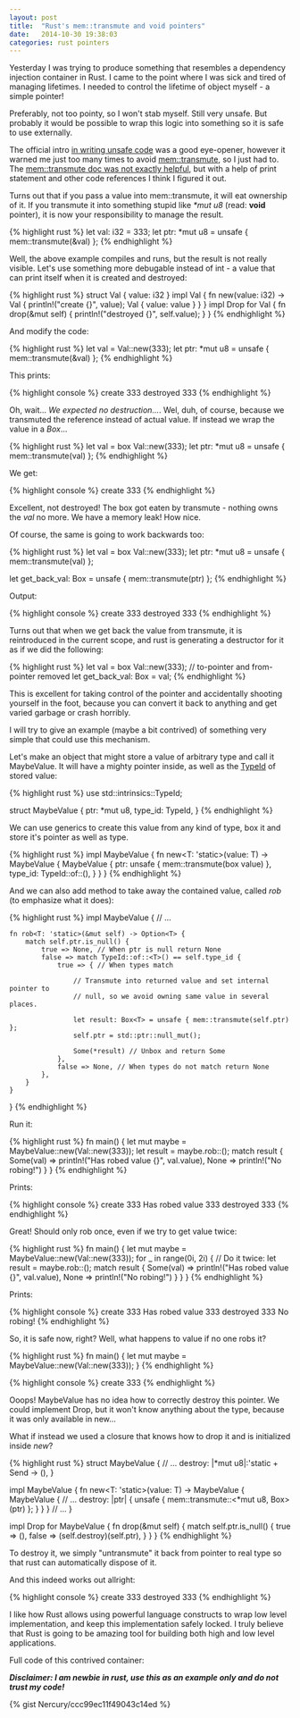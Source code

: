 ```yaml
---
layout: post
title:  "Rust's mem::transmute and void pointers"
date:   2014-10-30 19:38:03
categories: rust pointers
---
```


Yesterday I was trying to produce something that resembles a dependency injection container in Rust.
I came to the point where I was sick and tired of managing lifetimes. I needed
to control the lifetime of object myself - a simple pointer!

Preferably, not too pointy, so I won't stab myself. Still very unsafe.
But probably it would be possible to wrap this logic into something
so it is safe to use externally.

The official intro [in writing unsafe code][unsafe-code] was a good eye-opener,
however it warned me just too many times to avoid [mem::transmute][doc-mem-transmute], so
I just had to. The [mem::transmute doc was not exactly helpful][doc-mem-transmute], but with a help of print statement
and other code references I think I figured it out.

Turns out that if you pass a value into mem::transmute, it will eat ownership of it.
If you transmute it into something stupid like _*mut u8_ (read: __void__ pointer), it is now your responsibility
to manage the result.

{% highlight rust %}
let val: i32 = 333;
let ptr: *mut u8 = unsafe { mem::transmute(&val) };
{% endhighlight %}

Well, the above example compiles and runs, but the result is not really visible.
Let's use something more debugable instead of int - a value that can print
itself when it is created and destroyed:

{% highlight rust %}
struct Val {
    value: i32
}
impl Val {
    fn new(value: i32) -> Val {
        println!("create {}", value);
        Val { value: value }
    }
}
impl Drop for Val {
    fn drop(&mut self) {
        println!("destroyed {}", self.value);
    }
}
{% endhighlight %}

And modify the code:

{% highlight rust %}
let val = Val::new(333);
let ptr: *mut u8 = unsafe { mem::transmute(&val) };
{% endhighlight %}

This prints:

{% highlight console %}
create 333
destroyed 333
{% endhighlight %}

Oh, wait... _We expected no destruction..._. Wel, duh, of course, because we transmuted
the reference instead of actual value. If instead we wrap the value in a _Box_...

{% highlight rust %}
let val = box Val::new(333);
let ptr: *mut u8 = unsafe { mem::transmute(val) };
{% endhighlight %}

We get:

{% highlight console %}
create 333
{% endhighlight %}

Excellent, not destroyed! The box got eaten by transmute - nothing owns the _val_ no more.
We have a memory leak! How nice.

Of course, the same is going to work backwards too:

{% highlight rust %}
let val = box Val::new(333);
let ptr: *mut u8 = unsafe { mem::transmute(val) };

let get_back_val: Box<Val> = unsafe { mem::transmute(ptr) };
{% endhighlight %}

Output:

{% highlight console %}
create 333
destroyed 333
{% endhighlight %}

Turns out that when we get back the value from transmute, it is reintroduced
in the current scope, and rust is generating a destructor for it as if
we did the following:

{% highlight rust %}
let val = box Val::new(333);
// to-pointer and from-pointer removed
let get_back_val: Box<Val> = val;
{% endhighlight %}

This is excellent for taking control of the pointer and accidentally shooting yourself in the foot,
because you can convert it back to anything and get varied garbage or crash horribly.

I will try to give an example (maybe a bit contrived) of something very simple that could use this
mechanism.

Let's make an object that might store a value of arbitrary type and call it MaybeValue.
It will have a mighty pointer inside, as well as the [TypeId][doc-type-id] of stored value:

{% highlight rust %}
use std::intrinsics::TypeId;

struct MaybeValue {
    ptr: *mut u8,
    type_id: TypeId,
}
{% endhighlight %}

We can use generics to create this value from any kind of type, box it and store it's pointer as
well as type.

{% highlight rust %}
impl MaybeValue {
    fn new<T: 'static>(value: T) -> MaybeValue {
        MaybeValue {
            ptr: unsafe { mem::transmute(box value) },
            type_id: TypeId::of::<T>(),
        }
    }
}
{% endhighlight %}

And we can also add method to take away the contained value, called _rob_ (to emphasize what it does):

{% highlight rust %}
impl MaybeValue {
    // ...

    fn rob<T: 'static>(&mut self) -> Option<T> {
        match self.ptr.is_null() {
            true => None, // When ptr is null return None
            false => match TypeId::of::<T>() == self.type_id {
                true => { // When types match

                    // Transmute into returned value and set internal pointer to
                    // null, so we avoid owning same value in several places.

                    let result: Box<T> = unsafe { mem::transmute(self.ptr) };
                    self.ptr = std::ptr::null_mut();

                    Some(*result) // Unbox and return Some
                },
                false => None, // When types do not match return None
            },
        }
    }
}
{% endhighlight %}

Run it:

{% highlight rust %}
fn main() {
    let mut maybe = MaybeValue::new(Val::new(333));
    let result = maybe.rob::<Val>();
    match result {
        Some(val) => println!("Has robed value {}", val.value),
        None => println!("No robing!")
    }
}
{% endhighlight %}

Prints:

{% highlight console %}
create 333
Has robed value 333
destroyed 333
{% endhighlight %}

Great! Should only rob once, even if we try to get value twice:

{% highlight rust %}
fn main() {
    let mut maybe = MaybeValue::new(Val::new(333));
    for _ in range(0i, 2i) { // Do it twice:
        let result = maybe.rob::<Val>();
        match result {
            Some(val) => println!("Has robed value {}", val.value),
            None => println!("No robing!")
        }
    }
}
{% endhighlight %}

Prints:

{% highlight console %}
create 333
Has robed value 333
destroyed 333
No robing!
{% endhighlight %}

So, it is safe now, right? Well, what happens to value if no one robs it?

{% highlight rust %}
fn main() {
    let mut maybe = MaybeValue::new(Val::new(333));
}
{% endhighlight %}

{% highlight console %}
create 333
{% endhighlight %}

Ooops! MaybeValue has no idea how to correctly destroy this pointer. We could
implement Drop, but it won't know anything about the type, because it was only
available in new...

What if instead we used a closure that knows how to drop it and is initialized
inside _new_?

{% highlight rust %}
struct MaybeValue {
    // ...
    destroy: |*mut u8|:'static + Send -> (),
}

impl MaybeValue {
    fn new<T: 'static>(value: T) -> MaybeValue {
        MaybeValue {
            // ...
            destroy: |ptr| {
                unsafe { mem::transmute::<*mut u8, Box<T>>(ptr) };
            }
        }
    }
    // ...
}

impl Drop for MaybeValue {
    fn drop(&mut self) {
        match self.ptr.is_null() {
            true => (),
            false => (self.destroy)(self.ptr),
        }
    }
}
{% endhighlight %}

To destroy it, we simply "untransmute" it back from pointer to real type
so that rust can automatically dispose of it.

And this indeed works out allright:

{% highlight console %}
create 333
destroyed 333
{% endhighlight %}

I like how Rust allows using powerful language constructs to wrap low level implementation,
and keep this implementation safely locked. I truly believe that Rust is going to
be amazing tool for building both high and low level applications.

Full code of this contrived container:

___Disclaimer: I am newbie in rust, use this as an example only and do not trust my code!___

{% gist Nercury/ccc99ec11f49043c14ed %}



[unsafe-code]:          http://doc.rust-lang.org/guide-unsafe.html
[doc-mem-transmute]:    http://doc.rust-lang.org/std/mem/fn.transmute.html
[doc-type-id]:          http://doc.rust-lang.org/std/intrinsics/struct.TypeId.html